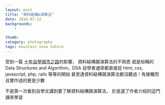 ```yaml
---
layout: post
title: "資料結構&演算法"
date: 2016-07-12
backgrounds:
    - 

thumb: 
category: photography
tags: mountain snow nature
---
```


受到一篇 [十年自學城市之路](http://huli.logdown.com/posts/703835)的影響，
資料結構跟演算法的不熟悉
就是俗稱的 Data Structures and Algorithm，DSA
自學者通常都直接從 html, css, javascript, php, rails 等等的開始
甚至連資料結構跟演算法都沒聽過！有接觸而且實作過的更是少數

不是第一次看到自學文講到要了解資料結構跟演算法，
於是選了作者介紹的這門課來學習
